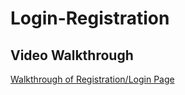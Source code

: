 # Login-Registration

## Video Walkthrough

<a href="https://www.youtube.com/watch?v=63_u1tJRwnE"> Walkthrough of Registration/Login Page </a>

